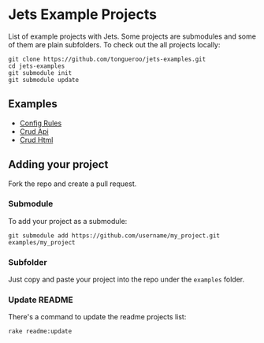# Jets Example Projects

List of example projects with Jets. Some projects are submodules and some of them are plain subfolders. To check out the all projects locally:

    git clone https://github.com/tongueroo/jets-examples.git
    cd jets-examples
    git submodule init
    git submodule update

## Examples

* [Config Rules](https://github.com/tongueroo/jets-example-config-rules/tree/12dfa10acaffe7117790dd6e8bbc7d4bcf97f245)
* [Crud Api](https://github.com/tongueroo/jets-example-crud-api/tree/3b88932e5dce4b789fba866711e934e0228cd1de)
* [Crud Html](https://github.com/tongueroo/jets-example-crud-html/tree/5cf0d3d4958bacfc678258fa957e64c4041b7ff9)

## Adding your project

Fork the repo and create a pull request.

### Submodule

To add your project as a submodule:

    git submodule add https://github.com/username/my_project.git examples/my_project

### Subfolder

Just copy and paste your project into the repo under the `examples` folder.

### Update README

There's a command to update the readme projects list:

    rake readme:update
